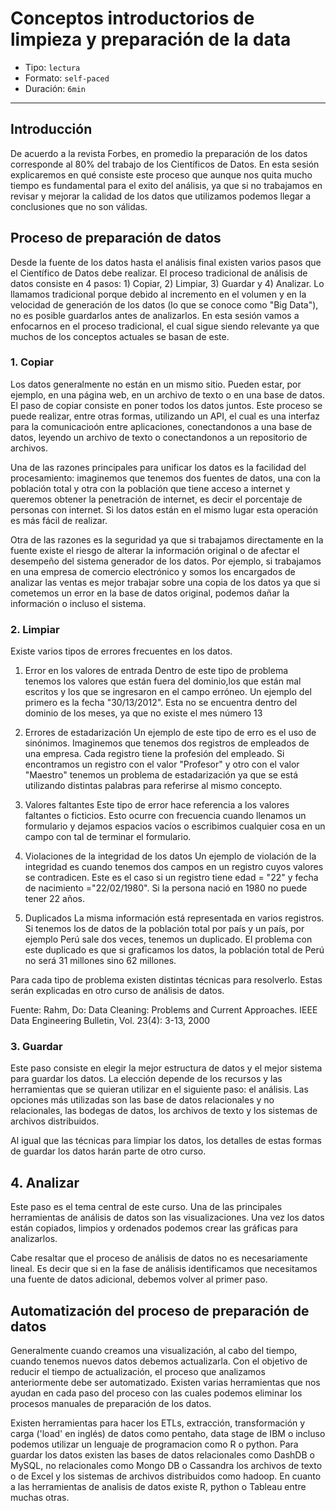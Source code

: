 # Conceptos introductorios de limpieza y preparación de la data

* Tipo: `lectura`
* Formato: `self-paced`
* Duración: `6min`

***

## Introducción

De acuerdo a la revista Forbes, en promedio la preparación de los datos
corresponde al 80% del trabajo de los Científicos de Datos. En esta sesión
explicaremos en qué consiste este proceso que aunque nos quita mucho tiempo es
fundamental para el exito del análisis, ya que si no trabajamos en revisar y
mejorar la calidad de los datos que utilizamos podemos llegar a conclusiones que
no son válidas.

[](https://www.forbes.com/sites/gilpress/2016/03/23/data-preparation-most-time-consuming-least-enjoyable-data-science-task-survey-says/#553c3036f637)

## Proceso de preparación de datos

Desde la fuente de los datos hasta el análisis final existen varios pasos que el
Científico de Datos debe realizar. El proceso tradicional de análisis de datos
consiste en 4 pasos: 1) Copiar, 2) Limpiar, 3) Guardar y 4) Analizar. Lo
llamamos tradicional porque debido al incremento en el volumen y en la velocidad
de generación de los datos (lo que se conoce como "Big Data"), no es posible
guardarlos antes de analizarlos. En esta sesión vamos a enfocarnos en el proceso
tradicional, el cual sigue siendo relevante ya que muchos de los conceptos
actuales se basan de este.

### 1. Copiar

Los datos generalmente no están en un mismo sitio. Pueden estar, por ejemplo, en
una página web, en un archivo de texto o en una base de datos. El paso de copiar
consiste en poner todos los datos juntos. Este proceso se puede realizar, entre
otras formas, utilizando un API, el cual es una interfaz para la comunicacioón
entre aplicaciones, conectandonos a una base de datos, leyendo un archivo de
texto o conectandonos a un repositorio de archivos.

Una de las razones principales para unificar los datos es la facilidad del
procesamiento: imaginemos que tenemos dos fuentes de datos, una con la población
total y otra con la población que tiene acceso a internet y queremos obtener la
penetración de internet, es decir el porcentaje de personas con internet. Si los
datos están en el mismo lugar esta operación es más fácil de realizar.

Otra de las razones es la seguridad ya que si trabajamos directamente en la
fuente existe el riesgo de alterar la información original o de afectar el
desempeño del sistema generador de los datos. Por ejemplo, si trabajamos en una
empresa de comercio electrónico y somos los encargados de analizar las ventas es
mejor trabajar sobre una copia de los datos ya que si cometemos un error en la
base de datos original, podemos dañar la información o incluso el sistema.

### 2. Limpiar

Existe varios tipos de errores frecuentes en los datos.

 1. Error en los valores de entrada
    Dentro de este tipo de problema tenemos los valores que están fuera del
    dominio,los que están mal escritos y los que se ingresaron en el campo
    erróneo. Un ejemplo del primero es la fecha "30/13/2012". Esta no se
    encuentra dentro del dominio de los meses, ya que no existe el mes número 13

 2. Errores de estadarización
    Un ejemplo de este tipo de erro es el uso de sinónimos. Imaginemos que
    tenemos dos registros de empleados de una empresa. Cada registro tiene la
    profesión del empleado. Si encontramos un registro con el valor "Profesor" y
    otro con el valor "Maestro" tenemos un problema de estadarización ya que se
    está utilizando distintas palabras para referirse al mismo concepto.

 3. Valores faltantes
    Este tipo de error hace referencia a los valores faltantes o ficticios. Esto
    ocurre con frecuencia cuando llenamos un formulario y dejamos espacios vacíos
    o escribimos cualquier cosa en un campo con tal de terminar el formulario.

 4. Violaciones de la integridad de los datos
    Un ejemplo de violación de la integridad es cuando tenemos dos campos en un
    registro cuyos valores se contradicen. Este es el caso si un registro tiene
    edad = "22" y fecha de nacimiento ="22/02/1980". Si la persona nació en 1980
    no puede tener 22 años.

 5. Duplicados
    La misma información está representada en varios registros. Si tenemos los
    de datos de la población total por país y un país, por ejemplo Perú sale dos
    veces, tenemos un duplicado. El problema con este duplicado es que si
    graficamos los datos, la población total de Perú no será 31 millones sino 62
    millones.

Para cada tipo de problema existen distintas técnicas para resolverlo. Estas
serán explicadas en otro curso de análisis de datos.

Fuente: Rahm, Do: Data Cleaning: Problems and Current Approaches. IEEE Data
Engineering Bulletin, Vol. 23(4): 3-13, 2000

### 3. Guardar

Este paso consiste en elegir la mejor estructura de datos y el mejor sistema
para guardar los datos. La elección depende de los recursos y las herramientas
que se quieran utilizar en el siguiente paso: el análisis. Las opciones más
utilizadas son las base de datos relacionales y no relacionales, las bodegas de
datos, los archivos de texto y los sistemas de archivos distribuidos.

Al igual que las técnicas para limpiar los datos, los detalles de estas formas
de guardar los datos harán parte de otro curso.

## 4. Analizar

Este paso es el tema central de este curso. Una de las principales herramientas
de análisis de datos son las visualizaciones. Una vez los datos están copiados,
limpios y ordenados podemos crear las gráficas para analizarlos.

Cabe resaltar que el proceso de análisis de datos no es necesariamente lineal.
Es decir que si en la fase de análisis identificamos que necesitamos una fuente
de datos adicional, debemos volver al primer paso.

## Automatización del proceso de preparación de datos

Generalmente cuando creamos una visualización, al cabo del tiempo, cuando
tenemos nuevos datos debemos actualizarla. Con el objetivo de reducir el tiempo
de actualización, el proceso que analizamos anteriormente debe ser automatizado.
Existen varias herramientas que nos ayudan en cada paso del proceso con las
cuales podemos eliminar los procesos manuales de preparación de los datos.

Existen herramientas para hacer los ETLs, extracción, transformación y carga
('load' en inglés) de datos como pentaho, data stage de IBM o incluso podemos
utilizar un lenguaje de programacion como R o python. Para guardar los datos
existen las bases de datos relacionales como DashDB o MySQL, no relacionales
como Mongo DB o Cassandra los archivos de texto o de Excel y los sistemas de
archivos distribuidos como hadoop. En cuanto a las herramientas de analisis de
 datos existe R, python o Tableau entre muchas otras.
